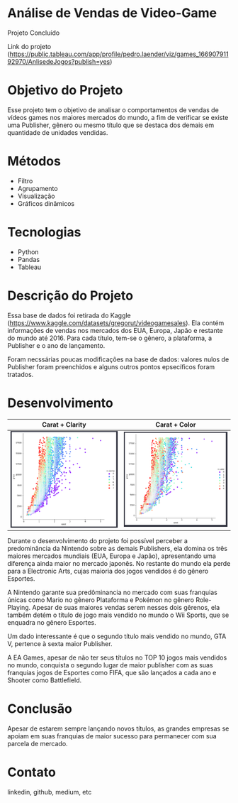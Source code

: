 # Análise de Vendas de Video-Game

  Projeto Concluído

  Link do projeto (https://public.tableau.com/app/profile/pedro.laender/viz/games_16690791192970/AnlisedeJogos?publish=yes)
# Objetivo do Projeto

  Esse projeto tem o objetivo de analisar o comportamentos de vendas de vídeos games nos maiores mercados do mundo, a fim de verificar se existe uma Publisher, gênero ou mesmo título que se destaca dos demais em quantidade de unidades vendidas.
# Métodos

  - Filtro
  - Agrupamento
  - Visualização
  - Gráficos dinâmicos
# Tecnologias 

  - Python
  - Pandas
  - Tableau
# Descrição do Projeto

  Essa base de dados foi retirada do Kaggle (https://www.kaggle.com/datasets/gregorut/videogamesales). Ela contém informações de vendas nos mercados dos EUA, Europa, Japão e restante do mundo até 2016. Para cada título, tem-se o gênero, a plataforma, a Publisher e o ano de lançamento.

  Foram necssárias poucas modificações na base de dados: valores nulos de Publisher foram preenchidos e alguns outros pontos epsecíficos foram tratados.

# Desenvolvimento

  Carat + Clarity          |  Carat + Color
:-------------------------:|:-------------------------:
![image](https://github.com/pedrolaender/03.Ironhack_Diamonds/blob/main/images/05.%20clarity.PNG?raw=true)   |   ![image](https://github.com/pedrolaender/03.Ironhack_Diamonds/blob/main/images/06.%20color%20.PNG?raw=true)

  
  Durante o desenvolvimento do projeto foi possível perceber a predominância da Nintendo sobre as demais Publishers, ela domina os três maiores mercados mundiais (EUA, Europa e Japão), apresentando uma diferença ainda maior no mercado japonês. No restante do mundo ela perde para a Electronic Arts, cujas maioria dos jogos vendidos é do gênero Esportes.

  A Nintendo garante sua predôminancia no mercado com suas franquias únicas como Mario no gênero Plataforma e Pokémon no gênero Role-Playing. Apesar de suas maiores vendas serem nesses dois gêrenos, ela também detém o título de jogo mais vendido no mundo o Wii Sports, que se enquadra no gênero Esportes. 

  Um dado interessante é que o segundo título mais vendido no mundo, GTA V, pertence à sexta maior Publisher.

  A EA Games, apesar de não ter seus títulos no TOP 10 jogos mais vendidos no mundo, conquista o segundo lugar de maior publisher com as suas franquias jogos de Esportes como FIFA, que são lançados a cada ano e Shooter como Battlefield.

# Conclusão
  Apesar de estarem sempre lançando novos títulos, as grandes empresas se apoiam em suas franquias de maior sucesso para permanecer com sua parcela de mercado.
  
# Contato
  linkedin, github, medium, etc 

